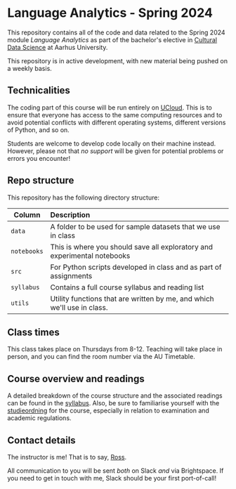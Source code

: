# Language Analytics - Spring 2024

This repository contains all of the code and data related to the Spring 2024 module _Language Analytics_ as part of the bachelor's elective in [Cultural Data Science](https://bachelor.au.dk/en/supplementary-subject/culturaldatascience/) at Aarhus University.

This repository is in active development, with new material being pushed on a weekly basis.

## Technicalities

The coding part of this course will be run entirely on [UCloud](https://cloud.sdu.dk/). This is to ensure that everyone has access to the same computing resources and to avoid potential conflicts with different operating systems, different versions of Python, and so on.

Students are welcome to develop code locally on their machine instead. However, please not that *no support* will be given for potential problems or errors you encounter!

## Repo structure

This repository has the following directory structure:

| Column | Description|
|--------|:-----------|
| ```data``` | A folder to be used for sample datasets that we use in class |
| ```notebooks``` | This is where you should save all exploratory and experimental notebooks |
| ```src```  | For Python scripts developed in class and as part of assignments |
| ```syllabus```| Contains a full course syllabus and reading list |
| ```utils``` | Utility functions that are written by me, and which we'll use in class. |


## Class times

This class takes place on Thursdays from 8-12. Teaching will take place in person, and you can find the room number via the AU Timetable.

## Course overview and readings

A detailed breakdown of the course structure and the associated readings can be found in the [syllabus](syllabus/readme.md). Also, be sure to familiarise yourself with the [studieordning](https://eddiprod.au.dk/EDDI/webservices/DokOrdningService.cfc?method=visGodkendtOrdning&dokOrdningId=15952&sprog=en) for the course, especially in relation to examination and academic regulations.

## Contact details

The instructor is me! That is to say, [Ross](https://www.au.dk/en/rdkm@cc.au.dk).

All communication to you will be sent _both_ on Slack _and_ via Brightspace. If you need to get in touch with me, Slack should be your first port-of-call! 
